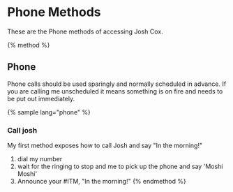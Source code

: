 # Phone Methods

These are the Phone methods of accessing Josh Cox.

{% method %}
## Phone

Phone calls should be used sparingly and normally scheduled in advance.
If you are calling me unscheduled it means something is on fire and
needs to be put out immediately.

{% sample lang="phone" %}
### Call josh

My first method exposes how to call Josh and say "In the morning!"

1. dial my number
1. wait for the ringing to stop and me to pick up the phone and say 'Moshi Moshi'
1. Announce your #ITM, "In the morning!"
{% endmethod %}
